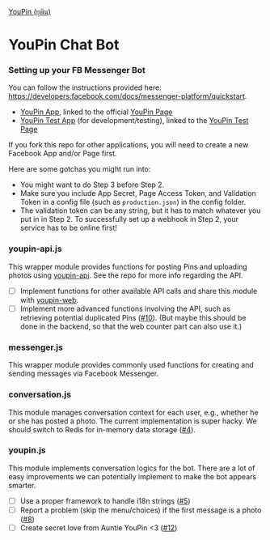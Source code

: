 [YouPin (ยุพิน)](https://raw.githubusercontent.com/youpin-city/youpin-web/master/public/image/logo.png)

# YouPin Chat Bot

### Setting up your FB Messenger Bot
You can follow the instructions provided here: https://developers.facebook.com/docs/messenger-platform/quickstart.  
- [YouPin App](https://developers.facebook.com/apps/1590826994566376), linked to the official [YouPin Page](www.facebook.com/youpin.city)
- [YouPin Test App](https://developers.facebook.com/apps/266788757017683) (for development/testing), linked to the [YouPin Test Page](https://www.facebook.com/youpin.city.test)

If you fork this repo for other applications, you will need to create a new Facebook App and/or Page first.

Here are some gotchas you might run into:
- You might want to do Step 3 before Step 2.
- Make sure you include App Secret, Page Access Token, and Validation Token in a config file (such as `production.json`) in the config folder. 
- The validation token can be any string, but it has to match whatever you put in in Step 2. To successfully set up a webhook in Step 2, your service has to be online first! 

### youpin-api.js
This wrapper module provides functions for posting Pins and uploading photos using [youpin-api](https://github.com/youpin-city/youpin-api). See the repo for more info regarding the API. 

- [ ] Implement functions for other available API calls and share this module with [youpin-web](https://github.com/youpin-city/youpin-web).
- [ ] Implement more advanced functions involving the API, such as retrieving potential duplicated Pins ([#10](https://github.com/youpin-city/youpin-bot/issues/10)). (But maybe this should be done in the backend, so that the web counter part can also use it.)

### messenger.js 
This wrapper module provides commonly used functions for creating and sending messages via Facebook Messenger. 

### conversation.js
This module manages conversation context for each user, e.g., whether he or she has posted a photo. The current implementation is super hacky. We should switch to Redis for in-memory data storage ([#4](https://github.com/youpin-city/youpin-bot/issues/4)). 

### youpin.js
This module implements conversation logics for the bot. There are a lot of easy improvements we can potentially implement to make the bot appears smarter. 

- [ ] Use a proper framework to handle i18n strings ([#5](https://github.com/youpin-city/youpin-bot/issues/5))
- [ ] Report a problem (skip the menu/choices) if the first message is a photo ([#8](https://github.com/youpin-city/youpin-bot/issues/8)) 
- [ ] Create secret love from Auntie YouPin <3 ([#12](https://github.com/youpin-city/youpin-bot/issues/12))
